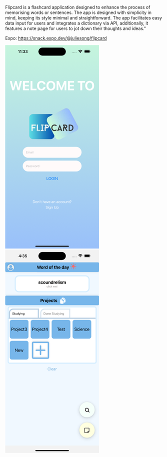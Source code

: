 Flipcard is a flashcard application designed to enhance the process of memorising words or sentences. The app is designed with simplicity in mind, keeping its style minimal and straightforward. The app facilitates easy data input for users and integrates a dictionary via API, additionally, it features a note page for users to jot down their thoughts and ideas."

Expo: https://snack.expo.dev/@juliesong/flipcard

<img src="Simulator Screenshot - iPhone 14 Pro Max - 2023-08-24 at 11.33.12.png" width="300">
<img src="Simulator Screenshot - iPhone 14 Pro Max - 2023-08-30 at 16.35.20.png" width="300">



